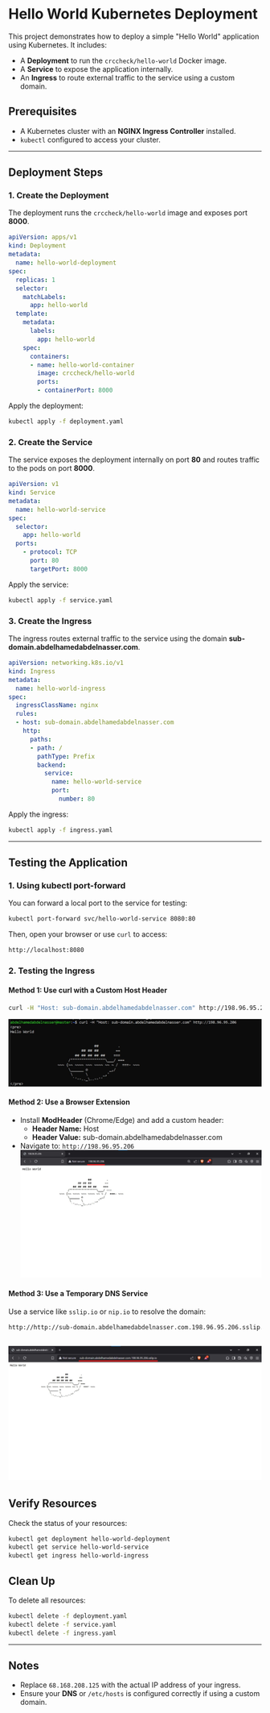 # Hello World Kubernetes Deployment

This project demonstrates how to deploy a simple "Hello World" application using Kubernetes. It includes:

- A **Deployment** to run the `crccheck/hello-world` Docker image.
- A **Service** to expose the application internally.
- An **Ingress** to route external traffic to the service using a custom domain.

## Prerequisites

- A Kubernetes cluster with an **NGINX Ingress Controller** installed.
- `kubectl` configured to access your cluster.

---

## Deployment Steps

### 1. Create the Deployment
The deployment runs the `crccheck/hello-world` image and exposes port **8000**.

```yaml
apiVersion: apps/v1
kind: Deployment
metadata:
  name: hello-world-deployment
spec:
  replicas: 1
  selector:
    matchLabels:
      app: hello-world
  template:
    metadata:
      labels:
        app: hello-world
    spec:
      containers:
      - name: hello-world-container
        image: crccheck/hello-world
        ports:
        - containerPort: 8000
```
Apply the deployment:
```bash
kubectl apply -f deployment.yaml
```

### 2. Create the Service
The service exposes the deployment internally on port **80** and routes traffic to the pods on port **8000**.

```yaml
apiVersion: v1
kind: Service
metadata:
  name: hello-world-service
spec:
  selector:
    app: hello-world
  ports:
    - protocol: TCP
      port: 80
      targetPort: 8000
```
Apply the service:
```bash
kubectl apply -f service.yaml
```

### 3. Create the Ingress
The ingress routes external traffic to the service using the domain **sub-domain.abdelhamedabdelnasser.com**.

```yaml
apiVersion: networking.k8s.io/v1
kind: Ingress
metadata:
  name: hello-world-ingress
spec:
  ingressClassName: nginx
  rules:
  - host: sub-domain.abdelhamedabdelnasser.com
    http:
      paths:
      - path: /
        pathType: Prefix
        backend:
          service:
            name: hello-world-service
            port:
              number: 80
```
Apply the ingress:
```bash
kubectl apply -f ingress.yaml
```

---

## Testing the Application

### 1. Using kubectl port-forward
You can forward a local port to the service for testing:
```bash
kubectl port-forward svc/hello-world-service 8080:80
```
Then, open your browser or use `curl` to access:
```bash
http://localhost:8080
```

### 2. Testing the Ingress
#### Method 1: Use curl with a Custom Host Header
```bash
curl -H "Host: sub-domain.abdelhamedabdelnasser.com" http://198.96.95.206
```
![curl](./images/curl.jpg)

#### Method 2: Use a Browser Extension
- Install **ModHeader** (Chrome/Edge) and add a custom header:
  - **Header Name:** Host
  - **Header Value:** sub-domain.abdelhamedabdelnasser.com
- Navigate to: `http://198.96.95.206`
![Hello_World](./images/Hello_World.jpg)

#### Method 3: Use a Temporary DNS Service
Use a service like `sslip.io` or `nip.io` to resolve the domain:
```bash
http://http://sub-domain.abdelhamedabdelnasser.com.198.96.95.206.sslip.io/
```
![sslip](./images/sslip-io.jpg)
---

## Verify Resources
Check the status of your resources:
```bash
kubectl get deployment hello-world-deployment
kubectl get service hello-world-service
kubectl get ingress hello-world-ingress
```

## Clean Up
To delete all resources:
```bash
kubectl delete -f deployment.yaml
kubectl delete -f service.yaml
kubectl delete -f ingress.yaml
```

---

## Notes
- Replace `68.168.208.125` with the actual IP address of your ingress.
- Ensure your **DNS** or `/etc/hosts` is configured correctly if using a custom domain.
